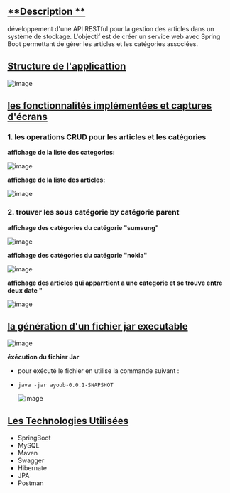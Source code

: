 ## <u>**Description **</u>
 développement d'une API RESTful pour la gestion des articles dans un système de stockage. L'objectif est de créer un service web avec Spring Boot permettant de gérer les articles et les catégories associées.
## <u>**Structure de l'applicattion**</u>
![image](https://github.com/ayouboifikEnsaj/controle/assets/107751911/8292c1f8-fc2e-4aae-9f20-fb5c1bfcaa36)

## <u>**les fonctionnalités implémentées et captures d'écrans**</u>
### **1. les operations CRUD pour les articles et les catégories**


   **affichage de la liste des categories:**

   ![image](https://github.com/ayouboifikEnsaj/controle/assets/107751911/6af11bad-302e-436f-8cde-2dfeec404bcd)

   
**affichage de la liste des articles:**

 
 ![image](https://github.com/ayouboifikEnsaj/controle/assets/107751911/45dd1d3f-00ed-4cc8-847f-7e417dd115c4)

### **2. trouver les sous catégorie by catégorie parent**

**affichage des catégories du catégorie "sumsung"**


  ![image](https://github.com/ayouboifikEnsaj/controle/assets/107751911/142e5cd4-9791-4dab-9623-c646b6af0bd2)

  
**affichage des catégories du catégorie "nokia"**


![image](https://github.com/ayouboifikEnsaj/controle/assets/107751911/e13424aa-7249-46d8-ac87-a3909e7c6e0d)

**affichage des articles qui apparrtient a une categorie et se trouve entre deux date "**


![image](https://github.com/ayouboifikEnsaj/controle/assets/107751911/1ead56d9-e8e9-4de1-8f17-0c0b66c78f49)


## <u>**la génération d'un fichier jar executable**</u>

![image](https://github.com/ayouboifikEnsaj/controle/assets/107751911/121692ab-0cf5-494f-bbb8-1f07c739f996)

**éxécution du fichier Jar**
+ pour exécuté le fichier en utilise la commande suivant :
+ `java -jar ayoub-0.0.1-SNAPSHOT`

   ![image](https://github.com/ayouboifikEnsaj/controle/assets/107751911/2e84e846-e7ad-4dab-8379-42f8f4a98e4b)


## <u>**Les Technologies Utilisées**</u>
+ SpringBoot
+ MySQL
+ Maven
+ Swagger
+ Hibernate
+ JPA
+ Postman








  
